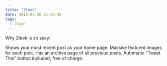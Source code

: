 ```yaml
---
title: "Zleek"
date: 2013-02-26 21:02:45
tags: 
  - Clean
---
```


Why Zleek is zo zexy:

Shows your most recent post as your home page.
Massive featured images for each post.
Has an archive page of all previous posts.
Automatic "Tweet This" button included, free of charge.
